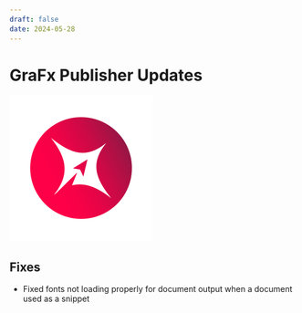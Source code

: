```yaml
---
draft: false
date: 2024-05-28
---
```


# GraFx Publisher Updates

![rn_icon](icon-GraFx-Publisher.svg)

<!-- more -->

## Fixes

- Fixed fonts not loading properly for document output when a document used as a snippet
